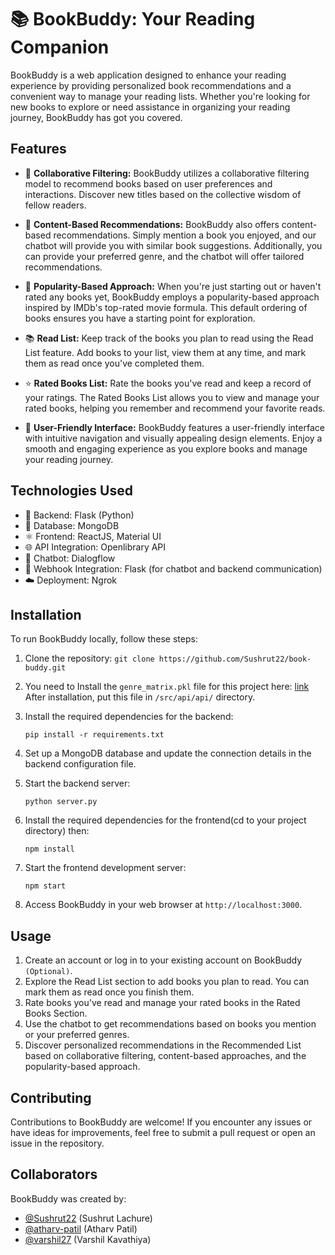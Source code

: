 # 📚 BookBuddy: Your Reading Companion

BookBuddy is a web application designed to enhance your reading experience by providing personalized book recommendations and a convenient way to manage your reading lists. Whether you're looking for new books to explore or need assistance in organizing your reading journey, BookBuddy has got you covered.

## Features

- 🎯 **Collaborative Filtering:** BookBuddy utilizes a collaborative filtering model to recommend books based on user preferences and interactions. Discover new titles based on the collective wisdom of fellow readers.

- 📖 **Content-Based Recommendations:** BookBuddy also offers content-based recommendations. Simply mention a book you enjoyed, and our chatbot will provide you with similar book suggestions. Additionally, you can provide your preferred genre, and the chatbot will offer tailored recommendations.

- 🌟 **Popularity-Based Approach:** When you're just starting out or haven't rated any books yet, BookBuddy employs a popularity-based approach inspired by IMDb's top-rated movie formula. This default ordering of books ensures you have a starting point for exploration.

- 📚 **Read List:** Keep track of the books you plan to read using the Read List feature. Add books to your list, view them at any time, and mark them as read once you've completed them.

- ⭐ **Rated Books List:** Rate the books you've read and keep a record of your ratings. The Rated Books List allows you to view and manage your rated books, helping you remember and recommend your favorite reads.

- 🌈 **User-Friendly Interface:** BookBuddy features a user-friendly interface with intuitive navigation and visually appealing design elements. Enjoy a smooth and engaging experience as you explore books and manage your reading journey.
## Technologies Used

- 🚀 Backend: Flask (Python)
- 💾 Database: MongoDB
- ⚛️ Frontend: ReactJS, Material UI
- 🌐 API Integration: Openlibrary API
- 🤖 Chatbot: Dialogflow
- 🔗 Webhook Integration: Flask (for chatbot and backend communication)
- ☁️ Deployment: Ngrok

## Installation

To run BookBuddy locally, follow these steps:

1. Clone the repository: `git clone https://github.com/Sushrut22/book-buddy.git`

2. You need to Install the `genre_matrix.pkl` file for this project here: [link](https://www.mediafire.com/file/6dmz4lb6denms1s/genre_matrix.pkl/file)\
   After installation, put this file in `/src/api/api/` directory.

3. Install the required dependencies for the backend:

   `pip install -r requirements.txt`

4. Set up a MongoDB database and update the connection details in the backend configuration file.

5. Start the backend server:

   `python server.py`

6. Install the required dependencies for the frontend(cd to your project directory) then:

   `npm install`

7. Start the frontend development server:

   `npm start`

8. Access BookBuddy in your web browser at `http://localhost:3000`.

## Usage

1. Create an account or log in to your existing account on BookBuddy `(Optional)`.
2. Explore the Read List section to add books you plan to read. You can mark them as read once you finish them.
3. Rate books you've read and manage your rated books in the Rated Books Section.
4. Use the chatbot to get recommendations based on books you mention or your preferred genres.
5. Discover personalized recommendations in the Recommended List based on collaborative filtering, content-based approaches, and the popularity-based approach.

## Contributing

Contributions to BookBuddy are welcome! If you encounter any issues or have ideas for improvements, feel free to submit a pull request or open an issue in the repository.

## Collaborators

BookBuddy was created by:

- [@Sushrut22](https://github.com/Sushrut22) (Sushrut Lachure)
- [@atharv-patil](https://github.com/atharv-patil) (Atharv Patil)
- [@varshil27](https://github.com/varshil27) (Varshil Kavathiya)
